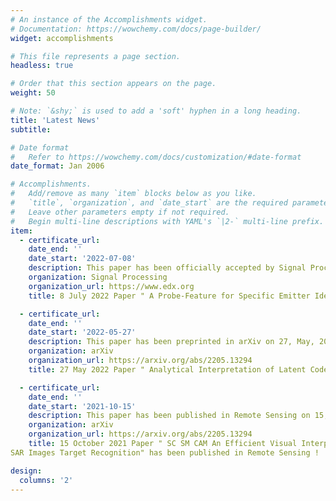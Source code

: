```yaml
---
# An instance of the Accomplishments widget.
# Documentation: https://wowchemy.com/docs/page-builder/
widget: accomplishments

# This file represents a page section.
headless: true

# Order that this section appears on the page.
weight: 50

# Note: `&shy;` is used to add a 'soft' hyphen in a long heading.
title: 'Latest News'
subtitle:

# Date format
#   Refer to https://wowchemy.com/docs/customization/#date-format
date_format: Jan 2006

# Accomplishments.
#   Add/remove as many `item` blocks below as you like.
#   `title`, `organization`, and `date_start` are the required parameters.
#   Leave other parameters empty if not required.
#   Begin multi-line descriptions with YAML's `|2-` multi-line prefix.
item:
  - certificate_url: 
    date_end: ''
    date_start: '2022-07-08'
    description: This paper has been officially accepted by Signal Processing on 8, July, 2022. Mingzhe Zhu and Zhenpeng Feng (corresponding author) are joint first authors.
    organization: Signal Processing
    organization_url: https://www.edx.org
    title: 8 July 2022 Paper " A Probe-Feature for Specific Emitter Identification Using Axiom-based Grad-CAM" has been accepted by Signal Processing !

  - certificate_url: 
    date_end: ''
    date_start: '2022-05-27'
    description: This paper has been preprinted in arXiv on 27, May, 2022 and under review in IEEE Transactions on Aerospace and Electronic System. Zhenpeng Feng is the first author and corresponding author.
    organization: arXiv
    organization_url: https://arxiv.org/abs/2205.13294
    title: 27 May 2022 Paper " Analytical Interpretation of Latent Codes in InfoGAN with SAR Images" has been preprinted in arXiv !

  - certificate_url: 
    date_end: ''
    date_start: '2021-10-15'
    description: This paper has been published in Remote Sensing on 15, October, 2021. Zhenpeng Feng is the first author.
    organization: arXiv
    organization_url: https://arxiv.org/abs/2205.13294
    title: 15 October 2021 Paper " SC SM CAM An Efficient Visual Interpretation of CNN for
SAR Images Target Recognition" has been published in Remote Sensing !

design:
  columns: '2'
---
```

